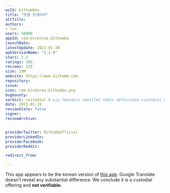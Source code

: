 ```yaml
---
wsId: bithumbko
title: "빗썸 트레이더"
altTitle: 
authors:
- leo
users: 50000
appId: com.btckorea.bithumba
launchDate: 
latestUpdate: 2021-01-30
apkVersionName: "1.1.0"
stars: 2.2
ratings: 389
reviews: 220
size: 19M
website: https://www.bithumb.com
repository: 
issue: 
icon: com.btckorea.bithumba.png
bugbounty: 
verdict: custodial # wip fewusers nowallet nobtc obfuscated custodial nosource nonverifiable reproducible bounty defunct
date: 2021-02-19
reviewStale: false
signer: 
reviewArchive:


providerTwitter: BithumbOfficial
providerLinkedIn: 
providerFacebook: 
providerReddit: 

redirect_from:

---
```



This app appears to be the korean version of
[this app](/android/com.btckorea.bithumb/). Google Translate doesn't reveal any
substantial difference. We conclude it is a custodial offering and **not verifiable**.
